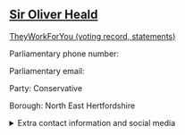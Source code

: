 ## <a href="https://members.parliament.uk/member/69/contact">Sir Oliver Heald</a>

<a href="https://www.theyworkforyou.com/mp/10267/oliver_heald/north_east_hertfordshire">TheyWorkForYou (voting record, statements)</a> 

Parliamentary phone number:  

Parliamentary email:  

Party: Conservative 

Borough: North East Hertfordshire 

<details><summary>Extra contact information and social media</summary> 
<li>Website: http://www.oliverhealdmp.com</li>
<li>Twitter: https://twitter.com/OliverHealdUK</li>
<li>Constituency office phone number: 01462486074</li>
<li>Constituency office email:</li>
<li>Facebook:</li>
<li>Instagram:</li>
<li>Youtube:</li>
<li>Linkedin:</li>
<li>Government department phone number:</li>
<li>Government department email:</li>
<li>Threads:</li>
<li>Party office phone number:</li>
<li>Party office email:</li>
<li>Tiktok:</li>
</details>